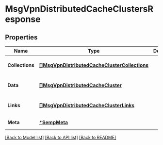 # MsgVpnDistributedCacheClustersResponse

## Properties
Name | Type | Description | Notes
------------ | ------------- | ------------- | -------------
**Collections** | [**[]MsgVpnDistributedCacheClusterCollections**](MsgVpnDistributedCacheClusterCollections.md) |  | [optional] [default to null]
**Data** | [**[]MsgVpnDistributedCacheCluster**](MsgVpnDistributedCacheCluster.md) |  | [optional] [default to null]
**Links** | [**[]MsgVpnDistributedCacheClusterLinks**](MsgVpnDistributedCacheClusterLinks.md) |  | [optional] [default to null]
**Meta** | [***SempMeta**](SempMeta.md) |  | [default to null]

[[Back to Model list]](../README.md#documentation-for-models) [[Back to API list]](../README.md#documentation-for-api-endpoints) [[Back to README]](../README.md)

